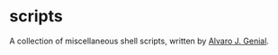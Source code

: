 scripts
=======

A collection of miscellaneous shell scripts, written by [Alvaro J. Genial](http://alva.ro).
